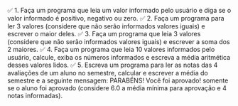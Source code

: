 ✅ 1. Faça um programa que leia um valor informado pelo usuário e diga se o valor informado é positivo, negativo ou zero.
✅ 2. Faça um programa para ler 3 valores (considere que não serão informados valores iguais) e escrever o maior deles.
✅ 3. Faça um programa que leia  3 valores (considere que não serão informados valores iguais) e escrever a soma dos 2 maiores.
✅ 4. Faça um programa que leia 10 valores informados pelo usuário, calcule, exiba os números informados e escreva a média aritmética desses valores lidos.
✅ 5. Escreva um programa para ler as notas das 4 avaliações de um aluno no semestre, calcular e escrever a média do semestre e a seguinte mensagem: PARABÉNS! Você foi aprovado! somente se o aluno foi aprovado (considere 6.0 a média mínima para aprovação e 4 notas informadas).

